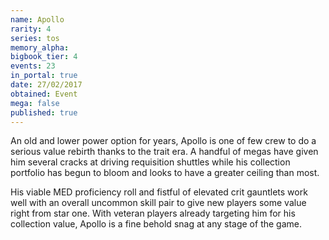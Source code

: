```yaml
---
name: Apollo
rarity: 4
series: tos
memory_alpha:
bigbook_tier: 4
events: 23
in_portal: true
date: 27/02/2017
obtained: Event
mega: false
published: true
---
```


An old and lower power option for years, Apollo is one of few crew to do a serious value rebirth thanks to the trait era. A handful of megas have given him several cracks at driving requisition shuttles while his collection portfolio has begun to bloom and looks to have a greater ceiling than most.

His viable MED proficiency roll and fistful of elevated crit gauntlets work well with an overall uncommon skill pair to give new players some value right from star one. With veteran players already targeting him for his collection value, Apollo is a fine behold snag at any stage of the game.
